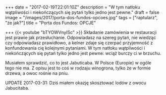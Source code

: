 +++
date = "2017-02-19T22:01:10Z"
description = "W tym natłoku wątpliwości i niekończących się pytań tylko jedno jest pewne."
draft = false
image = "/images/2017/porta-dos-fundos-opcoes.jpg"
tags = ["raptularz", "że jak?"]
title = "Porta dos Fundos: OPCJE"

+++
{{< youtube "bTYOWVnyISc" >}}
Składanie zamówienia w restauracji jest prawie jak przesłuchanie. Odpowiadasz na
szereg pytań, nie wiedząc czy odpowiadasz prawidłowo, a kelner zdaje się czerpać
przyjemność z konfundowania cię kolejnymi pytaniami. W tym natłoku wątpliwości i
niekończących się pytań tylko jedno jest pewne: wciąż burczy ci w brzuchu.
<!--more-->
Musiałem sprawdzić, co to jest Jabuticaba. W Polsce (Europie) w ogóle tego nie
ma. Z opisu jest to coś w rodzaju winogrona, tylko że w formie drzewa, a owoc
rośnie na pniu.

UPDATE 2017-03-31: Dziś miałem okazję skosztować lodów z owocu Jabucitaba.
